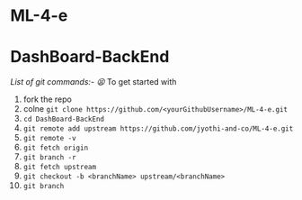# ML-4-e
# DashBoard-BackEnd

*List of git commands:- 😫*
To get started with
1. fork the repo 
2. colne  `git clone https://github.com/<yourGithubUsername>/ML-4-e.git`
3. `cd DashBoard-BackEnd`
4. `git remote add upstream https://github.com/jyothi-and-co/ML-4-e.git`
5. `git remote -v`
6. `git fetch origin`
7. `git branch -r`
8. `git fetch upstream`
9. `git checkout -b <branchName> upstream/<branchName>`
10. `git branch`
